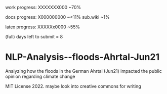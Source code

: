 work progress:
XXXXXXX000 ~70%

docs progress:
X000000000 ~<11%
sub.wiki ~1%

latex progress:
XXXXXx0000 ~55%

(full) days left to submit = 8
# NLP-Analysis--floods-Ahrtal-Jun21
Analyzing how the floods in the German Ahrtal (Jun21) impacted the public opinion regarding climate change

MIT License 2022.
maybe look into creative commons for writing

